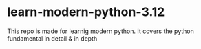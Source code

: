 # learn-modern-python-3.12
This repo is made for learnig modern python. It covers the python fundamental in detail &amp; in depth 
